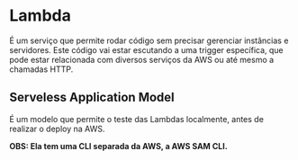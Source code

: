 # Lambda

É um serviço que permite rodar código sem precisar gerenciar 
instâncias e servidores. Este código vai estar escutando a uma
trigger específica, que pode estar relacionada com diversos 
serviços da AWS ou até mesmo a chamadas HTTP.

## Serveless Application Model

É um modelo que permite o teste das Lambdas localmente, antes
de realizar o deploy na AWS.

**OBS: Ela tem uma CLI separada da AWS, a AWS SAM CLI.**
